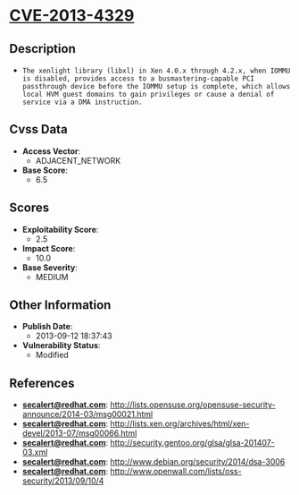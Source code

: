 
# [CVE-2013-4329](http://lists.opensuse.org/opensuse-security-announce/2014-03/msg00021.html)

## Description

- `The xenlight library (libxl) in Xen 4.0.x through 4.2.x, when IOMMU is disabled, provides access to a busmastering-capable PCI passthrough device before the IOMMU setup is complete, which allows local HVM guest domains to gain privileges or cause a denial of service via a DMA instruction.`

## Cvss Data

- **Access Vector**:
  - ADJACENT_NETWORK
- **Base Score**:
  - 6.5

## Scores

- **Exploitability Score**:
  - 2.5
- **Impact Score**:
  - 10.0
- **Base Severity**:
  - MEDIUM

## Other Information

- **Publish Date**:
  - 2013-09-12 18:37:43
- **Vulnerability Status**:
  - Modified

## References

- **secalert@redhat.com**: http://lists.opensuse.org/opensuse-security-announce/2014-03/msg00021.html
- **secalert@redhat.com**: http://lists.xen.org/archives/html/xen-devel/2013-07/msg00066.html
- **secalert@redhat.com**: http://security.gentoo.org/glsa/glsa-201407-03.xml
- **secalert@redhat.com**: http://www.debian.org/security/2014/dsa-3006
- **secalert@redhat.com**: http://www.openwall.com/lists/oss-security/2013/09/10/4
